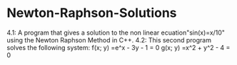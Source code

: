# Newton-Raphson-Solutions
4.1: A program that gives a solution to the non linear ecuation"sin(x)=x/10" using the Newton Raphson Method in C++.
4.2: This second program solves the following system:
      f(x; y) =e^x - 3y - 1 = 0
      g(x; y) =x^2 + y^2 - 4 = 0
